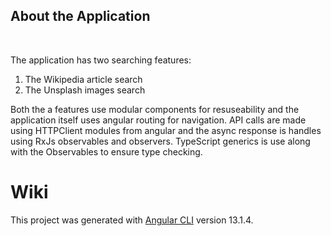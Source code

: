 <div class="ui segment">
  <h2>About the Application</h2>
  <br />
  <p>The application has two searching features:</p>
  <ol>
    <li>The Wikipedia article search</li>
    <li>The Unsplash images search</li>
  </ol>
  <p>
    Both the a features use modular components for resuseability and the
    application itself uses angular routing for navigation. API calls are made
    using HTTPClient modules from angular and the async response is handles
    using RxJs observables and observers. TypeScript generics is use along with
    the Observables to ensure type checking.
  </p>
</div>

# Wiki

This project was generated with [Angular CLI](https://github.com/angular/angular-cli) version 13.1.4.
